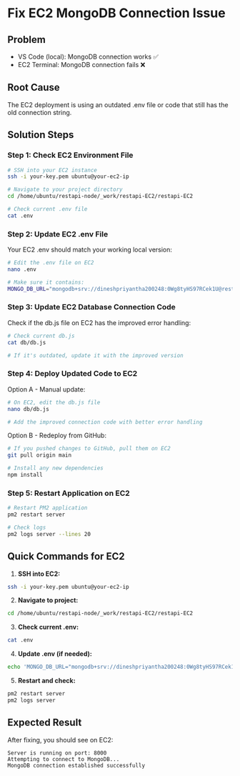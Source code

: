 # Fix EC2 MongoDB Connection Issue

## Problem
- VS Code (local): MongoDB connection works ✅
- EC2 Terminal: MongoDB connection fails ❌

## Root Cause
The EC2 deployment is using an outdated .env file or code that still has the old connection string.

## Solution Steps

### Step 1: Check EC2 Environment File
```bash
# SSH into your EC2 instance
ssh -i your-key.pem ubuntu@your-ec2-ip

# Navigate to your project directory
cd /home/ubuntu/restapi-node/_work/restapi-EC2/restapi-EC2

# Check current .env file
cat .env
```

### Step 2: Update EC2 .env File
Your EC2 .env should match your working local version:
```bash
# Edit the .env file on EC2
nano .env

# Make sure it contains:
MONGO_DB_URL="mongodb+srv://dineshpriyantha200248:0Wg8tyHS97RCek1U@restapi-ec2.um9fdjs.mongodb.net/?retryWrites=true&w=majority"
```

### Step 3: Update EC2 Database Connection Code
Check if the db.js file on EC2 has the improved error handling:
```bash
# Check current db.js
cat db/db.js

# If it's outdated, update it with the improved version
```

### Step 4: Deploy Updated Code to EC2
Option A - Manual update:
```bash
# On EC2, edit the db.js file
nano db/db.js

# Add the improved connection code with better error handling
```

Option B - Redeploy from GitHub:
```bash
# If you pushed changes to GitHub, pull them on EC2
git pull origin main

# Install any new dependencies
npm install
```

### Step 5: Restart Application on EC2
```bash
# Restart PM2 application
pm2 restart server

# Check logs
pm2 logs server --lines 20
```

## Quick Commands for EC2

1. **SSH into EC2:**
```bash
ssh -i your-key.pem ubuntu@your-ec2-ip
```

2. **Navigate to project:**
```bash
cd /home/ubuntu/restapi-node/_work/restapi-EC2/restapi-EC2
```

3. **Check current .env:**
```bash
cat .env
```

4. **Update .env (if needed):**
```bash
echo 'MONGO_DB_URL="mongodb+srv://dineshpriyantha200248:0Wg8tyHS97RCek1U@restapi-ec2.um9fdjs.mongodb.net/?retryWrites=true&w=majority"' > .env
```

5. **Restart and check:**
```bash
pm2 restart server
pm2 logs server
```

## Expected Result
After fixing, you should see on EC2:
```
Server is running on port: 8000
Attempting to connect to MongoDB...
MongoDB connection established successfully
```
